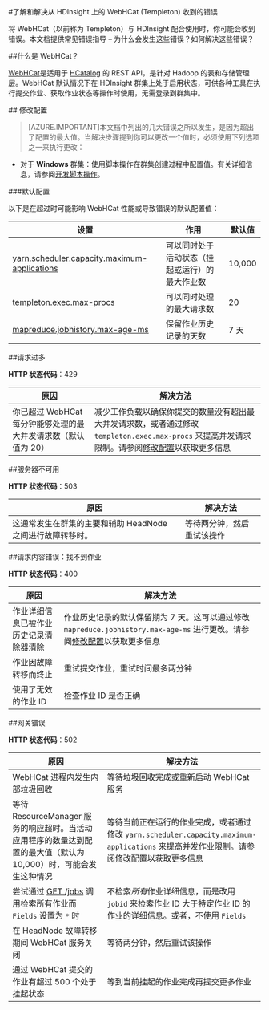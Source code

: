 <properties
 pageTitle="了解和解决 HDInsight 上的 WebHCat 错误"
 description="了解 HDInsight 上的 WebHCat 返回的常见错误以及如何解决它们。"
 services="hdinsight"
 documentationCenter=""
 authors="Blackmist"
 manager="paulettm"
 editor="cgronlun"
 tags="azure-portal"/>

<tags
	ms.service="hdinsight"
	ms.date="07/12/2016"
	wacn.date="08/23/2016"/>

#了解和解决从 HDInsight 上的 WebHCat (Templeton) 收到的错误

将 WebHCat（以前称为 Templeton）与 HDInsight 配合使用时，你可能会收到错误。本文档提供常见错误指导 – 为什么会发生这些错误？如何解决这些错误？

##什么是 WebHCat？

[WebHCat](https://cwiki.apache.org/confluence/display/Hive/WebHCat)是适用于 [HCatalog](https://cwiki.apache.org/confluence/display/Hive/HCatalog) 的 REST API，是针对 Hadoop 的表和存储管理层。WebHCat 默认情况下在 HDInsight 群集上处于启用状态，可供各种工具在执行提交作业、获取作业状态等操作时使用，无需登录到群集中。

##<a name="modifying-configuration"></a> 修改配置

> [AZURE.IMPORTANT]本文档中列出的几大错误之所以发生，是因为超出了配置的最大值。当解决步骤提到你可以更改一个值时，必须使用下列选项之一来执行更改：

* 对于 **Windows** 群集：使用脚本操作在群集创建过程中配置值。有关详细信息，请参阅[开发脚本操作](/documentation/articles/hdinsight-hadoop-script-actions/)。

###默认配置

以下是在超过时可能影响 WebHCat 性能或导致错误的默认配置值：

| 设置 | 作用 | 默认值 |
| ------- | ------------ | ------------- |
| [yarn.scheduler.capacity.maximum-applications][maximum-applications] | 可以同时处于活动状态（挂起或运行）的最大作业数 | 10,000 |
| [templeton.exec.max-procs][max-procs] | 可以同时处理的最大请求数 | 20 |
| [mapreduce.jobhistory.max-age-ms][max-age-ms] | 保留作业历史记录的天数 | 7 天 |

##请求过多

**HTTP 状态代码**：429

| 原因 | 解决方法 |
| ----- | ---------- |
| 你已超过 WebHCat 每分钟能够处理的最大并发请求数（默认值为 20） | 减少工作负载以确保你提交的数量没有超出最大并发请求数，或者通过修改 `templeton.exec.max-procs` 来提高并发请求限制。请参阅[修改配置](#modifying-configuration)以获取更多信息 |

##服务器不可用

**HTTP 状态代码**：503

| 原因 | 解决方法 |
| ---------------- | ------------------- |
| 这通常发生在群集的主要和辅助 HeadNode 之间进行故障转移时。 | 等待两分钟，然后重试该操作 |

##请求内容错误：找不到作业

**HTTP 状态代码**：400

| 原因 | 解决方法 |
| ---------------- | ------------------- |
| 作业详细信息已被作业历史记录清除器清除 | 作业历史记录的默认保留期为 7 天。这可以通过修改 `mapreduce.jobhistory.max-age-ms` 进行更改。请参阅[修改配置](#modifying-configuration)以获取更多信息 |
| 作业因故障转移而终止 | 重试提交作业，重试时间最多两分钟 |
| 使用了无效的作业 ID | 检查作业 ID 是否正确 |

##网关错误

**HTTP 状态代码**：502

| 原因 | 解决方法 |
| ---------------- | ------------------- |
| WebHCat 进程内发生内部垃圾回收 | 等待垃圾回收完成或重新启动 WebHCat 服务 |
| 等待 ResourceManager 服务的响应超时。当活动应用程序的数量达到配置的最大值（默认为 10,000）时，可能会发生这种情况 | 等待当前正在运行的作业完成，或者通过修改 `yarn.scheduler.capacity.maximum-applications` 来提高并发作业限制。请参阅[修改配置](#modifying-configuration)以获取更多信息 |
| 尝试通过 [GET /jobs](https://cwiki.apache.org/confluence/display/Hive/WebHCat+Reference+Jobs) 调用检索所有作业而 `Fields` 设置为 `*` 时 | 不检索*所有*作业详细信息，而是改用 `jobid` 来检索作业 ID 大于特定作业 ID 的作业的详细信息。或者，不使用 `Fields` |
| 在 HeadNode 故障转移期间 WebHCat 服务关闭 | 等待两分钟，然后重试该操作 |
| 通过 WebHCat 提交的作业有超过 500 个处于挂起状态 | 等到当前挂起的作业完成再提交更多作业 |

[maximum-applications]: http://docs.hortonworks.com/HDPDocuments/HDP2/HDP-2.1.3/bk_system-admin-guide/content/setting_application_limits.html
[max-procs]: https://hive.apache.org/javadocs/hcat-r0.5.0/configuration.html
[max-age-ms]: http://docs.hortonworks.com/HDPDocuments/HDP2/HDP-2.0.6.0/ds_Hadoop/hadoop-mapreduce-client/hadoop-mapreduce-client-core/mapred-default.xml
 

<!---HONumber=Mooncake_1207_2015-->